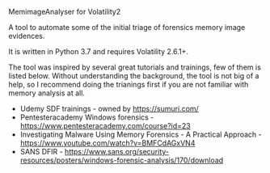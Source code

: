 MemimageAnalyser for Volatility2

A tool to automate some of the initial triage of forensics memory image evidences.

It is written in Python 3.7 and requires Volatility 2.6.1+.

The tool was inspired by several great tutorials and trainings, few of them is listed below.
Without understanding the background, the tool is not big of a help, so I recommend doing the trianings first
 if you are not familiar with memory analysis at all.
* Udemy SDF trainings - owned by https://sumuri.com/ 
* Pentesteracademy Windows forensics - https://www.pentesteracademy.com/course?id=23
* Investigating Malware Using Memory Forensics - A Practical Approach -
  https://www.youtube.com/watch?v=BMFCdAGxVN4
* SANS DFIR - https://www.sans.org/security-resources/posters/windows-forensic-analysis/170/download